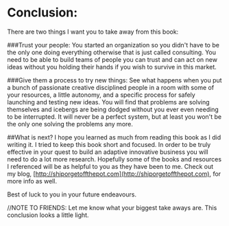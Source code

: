 # Conclusion:
There are two things I want you to take away from this book:

###Trust your people:
You started an organization so you didn't have to be the only one doing everything otherwise that is just called consulting. You need to be able to build teams of people you can trust and can act on new ideas without you holding their hands if you wish to survive in this market.

###Give them a process to try new things:
See what happens when you put a bunch of passionate creative disciplined people in a room with some of your resources, a little autonomy, and a specific process for safely launching and testing new ideas. You will find that problems are solving themselves and icebergs are being dodged without you ever even needing to be interrupted. It will never be a perfect system, but at least you won't be the only one solving the problems any more.

##What is next?
I hope you learned as much from reading this book as I did writing it. I tried to keep this book short and focused. In order to be truly effective in your quest to build an adaptive innovative business you will need to do a lot more research. Hopefully some of the books and resources I referenced will be as helpful to you as they have been to me. Check out my blog, [http://shiporgetoffthepot.com](http://shiporgetoffthepot.com), for more info as well.

Best of luck to you in your future endeavours.

//NOTE TO FRIENDS: Let me know what your biggest take aways are. This conclusion looks a little light.





